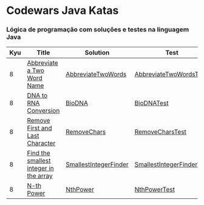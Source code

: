 # Codewars Java Katas


### Lógica de programação com soluções e testes na linguagem Java

| Kyu | Title                          | Solution   | Test   |
|-----|--------------------------------|-----|-----|
| 8   | [Abbreviate a Two Word Name](https://www.codewars.com/kata/57eadb7ecd143f4c9c0000a3/train/java) |[AbbreviateTwoWords](https://github.com/CleuJunior/Codewars-Java/blob/main/src/main/java/com/br/javawars/kyu_8/AbbreviateTwoWords.java)|  [AbbreviateTwoWordsTest](https://github.com/CleuJunior/Codewars-Java/blob/main/src/test/java/com/br/javawars/kyu_8/AbbreviateTwoWordsTest.java)  |
| 8   | [DNA to RNA Conversion](https://www.codewars.com/kata/5556282156230d0e5e000089/train/java) |[BioDNA](https://github.com/CleuJunior/Codewars-Java/blob/main/src/main/java/com/br/javawars/kyu_8/BioDNA.java)|  [BioDNATest](https://github.com/CleuJunior/Codewars-Java/blob/main/src/test/java/com/br/javawars/kyu_8/BioDNATest.java)  |
| 8   | [Remove First and Last Character](https://www.codewars.com/kata/56bc28ad5bdaeb48760009b0/train/java) |[RemoveChars](https://github.com/CleuJunior/Codewars-Java/blob/main/src/main/java/com/br/javawars/kyu_8/RemoveChars.java)|  [RemoveCharsTest](https://github.com/CleuJunior/Codewars-Java/blob/main/src/test/java/com/br/javawars/kyu_8/RemoveCharsTest.java)  |
| 8   | [Find the smallest integer in the array](https://www.codewars.com/kata/55a2d7ebe362935a210000b2/train/java) |[SmallestIntegerFinder](https://github.com/CleuJunior/Codewars-Java/blob/main/src/main/java/com/br/javawars/kyu_8/SmallestIntegerFinder.java)|  [SmallestIntegerFinderTest](https://github.com/CleuJunior/Codewars-Java/blob/main/src/test/java/com/br/javawars/kyu_8/SmallestIntegerFinderTest.java)  |
| 8   | [N-th Power](https://www.codewars.com/kata/57d814e4950d8489720008db/train/java) |[NthPower](https://github.com/CleuJunior/Codewars-Java/blob/main/src/main/java/com/br/javawars/kyu_8/NthPower.java)|  [NthPowerTest](https://github.com/CleuJunior/Codewars-Java/blob/main/src/test/java/com/br/javawars/kyu_8/NthPowerTest.java)  |
